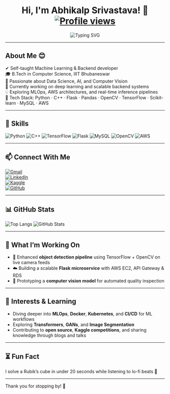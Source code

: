 <h1 align="center">
  Hi, I'm Abhikalp Srivastava! 👋  
  <a href="https://github.com/abhisri15"><img src="https://komarev.com/ghpvc/?username=abhisri15&label=Profile%20Views&color=0e75b6&style=flat" alt="Profile views" /></a>
</h1>

<p align="center">
  <img src="https://readme-typing-svg.herokuapp.com?font=Fira+Code&size=24&duration=4000&pause=1000&width=480&lines=Machine+Learning+Developer;Back-End+Engineer;Cloud+Enthusiast;Always+Learning" alt="Typing SVG" />
</p>

---

## About Me 😊

✔ Self-taught Machine Learning & Backend developer  
🎓 B.Tech in Computer Science, IIIT Bhubaneswar  
🧠 Passionate about Data Science, AI, and Computer Vision  
🔭 Currently working on deep learning and scalable backend systems  
💡 Exploring MLOps, AWS architectures, and real-time inference pipelines  
🔧 Tech Stack: Python · C++ · Flask · Pandas · OpenCV · TensorFlow · Scikit-learn · MySQL · AWS

---

## 🔧 Skills

![Python](https://img.shields.io/badge/-Python-3776AB?logo=python&logoColor=white)
![C++](https://img.shields.io/badge/-C++-00599C?logo=c%2B%2B&logoColor=white)
![TensorFlow](https://img.shields.io/badge/-TensorFlow-FF6F00?logo=tensorflow&logoColor=white)
![Flask](https://img.shields.io/badge/-Flask-000000?logo=flask&logoColor=white)
![MySQL](https://img.shields.io/badge/-MySQL-4479A1?logo=mysql&logoColor=white)
![OpenCV](https://img.shields.io/badge/-OpenCV-5C3EE8?logo=opencv&logoColor=white)
![AWS](https://img.shields.io/badge/-AWS-232F3E?logo=amazonaws&logoColor=white)

---

## 📫 Connect With Me

[![Gmail](https://img.shields.io/badge/-Gmail-EA4335?logo=gmail&logoColor=white)](mailto:abhikalp15092003@gmail.com)  
[![LinkedIn](https://img.shields.io/badge/-LinkedIn-0A66C2?logo=linkedin&logoColor=white)](https://www.linkedin.com/in/abhikalp-srivastava-00ab4122a/)  
[![Kaggle](https://img.shields.io/badge/-Kaggle-20BEFF?logo=kaggle&logoColor=white)](https://www.kaggle.com/abhikalpsrivastava15)  
[![GitHub](https://img.shields.io/badge/-GitHub-181717?logo=github&logoColor=white)](https://github.com/abhisri15)

---

## 📊 GitHub Stats

![Top Langs](https://github-readme-stats.vercel.app/api/top-langs?username=abhisri15&layout=compact&theme=midnight-purple)
![GitHub Stats](https://github-readme-stats.vercel.app/api?username=abhisri15&show_icons=true&theme=midnight-purple&include_all_commits=false)

---

## 🚀 What I’m Working On

- 🧠 Enhanced **object detection pipeline** using TensorFlow + OpenCV on live camera feeds  
- ☁️ Building a scalable **Flask microservice** with AWS EC2, API Gateway & RDS  
- 🧪 Prototyping a **computer vision model** for automated quality inspection  

---

## 🎯 Interests & Learning

- Diving deeper into **MLOps**, **Docker**, **Kubernetes**, and **CI/CD** for ML workflows  
- Exploring **Transformers**, **GANs**, and **Image Segmentation**  
- Contributing to **open source**, **Kaggle competitions**, and sharing knowledge through blogs and talks

---

## ⏳ Fun Fact

I solve a Rubik’s cube in under 20 seconds while listening to lo-fi beats 🧩

---

Thank you for stopping by! 🙌
